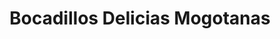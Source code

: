 ---
title: "Bocadillos Delicias Mogotanas"
url: /mogotes/bocadillos-delicias-mogotanas/
shop: confitería
---
